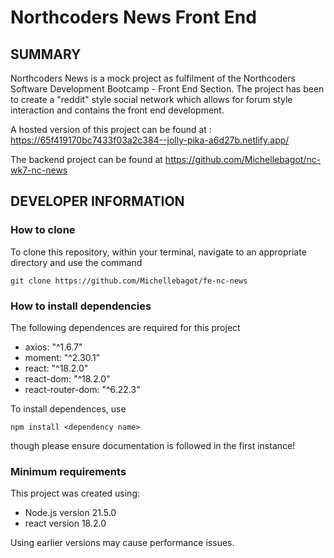 # Northcoders News Front End

## SUMMARY

Northcoders News is a mock project as fulfilment of the Northcoders Software Development Bootcamp - Front End Section. The project has been to create a "reddit" style social network which allows for forum style interaction and contains the front end development.

A hosted version of this project can be found at : https://65f419170bc7433f03a2c384--jolly-pika-a6d27b.netlify.app/

The backend project can be found at https://github.com/Michellebagot/nc-wk7-nc-news

## DEVELOPER INFORMATION

### How to clone

To clone this repository, within your terminal, navigate to an appropriate directory and use the command

```
git clone https://github.com/Michellebagot/fe-nc-news
```

### How to install dependencies

The following dependences are required for this project

- axios: "^1.6.7"
- moment: "^2.30.1"
- react: "^18.2.0"
- react-dom: "^18.2.0"
- react-router-dom: "^6.22.3"

To install dependences, use

```
npm install <dependency name>
```

though please ensure documentation is followed in the first instance!

### Minimum requirements

This project was created using:

- Node.js version 21.5.0
- react version 18.2.0

Using earlier versions may cause performance issues.
